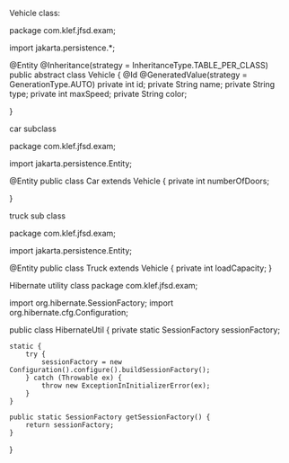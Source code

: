 Vehicle class:

package com.klef.jfsd.exam;

import jakarta.persistence.*;

@Entity
@Inheritance(strategy = InheritanceType.TABLE_PER_CLASS)
public abstract class Vehicle {
    @Id
    @GeneratedValue(strategy = GenerationType.AUTO)
    private int id;
    private String name;
    private String type;
    private int maxSpeed;
    private String color;

    
}

car subclass

package com.klef.jfsd.exam;

import jakarta.persistence.Entity;

@Entity
public class Car extends Vehicle {
    private int numberOfDoors;

    
}

truck sub class

package com.klef.jfsd.exam;

import jakarta.persistence.Entity;

@Entity
public class Truck extends Vehicle {
    private int loadCapacity;
}

Hibernate utility class
package com.klef.jfsd.exam;

import org.hibernate.SessionFactory;
import org.hibernate.cfg.Configuration;

public class HibernateUtil {
    private static SessionFactory sessionFactory;

    static {
        try {
            sessionFactory = new Configuration().configure().buildSessionFactory();
        } catch (Throwable ex) {
            throw new ExceptionInInitializerError(ex);
        }
    }

    public static SessionFactory getSessionFactory() {
        return sessionFactory;
    }
}




